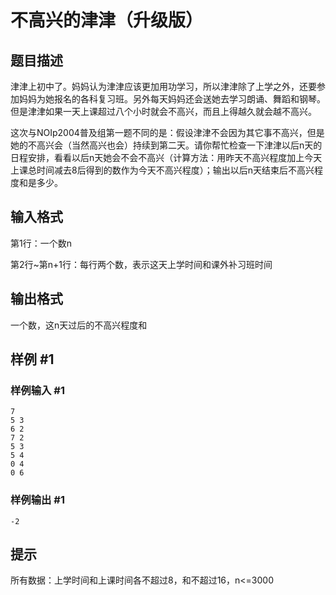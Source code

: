# 不高兴的津津（升级版）

## 题目描述

津津上初中了。妈妈认为津津应该更加用功学习，所以津津除了上学之外，还要参加妈妈为她报名的各科复习班。另外每天妈妈还会送她去学习朗诵、舞蹈和钢琴。但是津津如果一天上课超过八个小时就会不高兴，而且上得越久就会越不高兴。

这次与NOIp2004普及组第一题不同的是：假设津津不会因为其它事不高兴，但是她的不高兴会（当然高兴也会）持续到第二天。请你帮忙检查一下津津以后n天的日程安排，看看以后n天她会不会不高兴（计算方法：用昨天不高兴程度加上今天上课总时间减去8后得到的数作为今天不高兴程度）；输出以后n天结束后不高兴程度和是多少。


## 输入格式

第1行：一个数n

第2行~第n+1行：每行两个数，表示这天上学时间和课外补习班时间


## 输出格式

一个数，这n天过后的不高兴程度和


## 样例 #1

### 样例输入 #1
```
7
5 3
6 2
7 2
5 3
5 4
0 4
0 6
```

### 样例输出 #1

```
-2
```

## 提示

所有数据：上学时间和上课时间各不超过8，和不超过16，n<=3000

